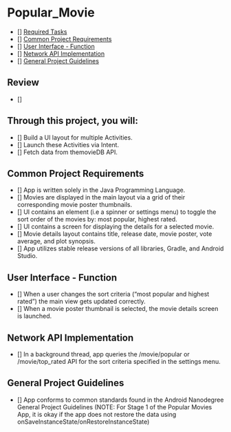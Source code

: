 # Popular_Movie
 * [] [Required Tasks](#through-this-project-you-will)
 * [] [Common Project Requirements](#common-project-requirements)
 * [] [User Interface - Function](#user-interface---function)
 * [] [Network API Implementation](#network-api-implementation)
 * [] [General Project Guidelines](#general-project-guidelines)

## Review
 * []

## Through this project, you will:
 * [] Build a UI layout for multiple Activities.
 * [] Launch these Activities via Intent.
 * [] Fetch data from themovieDB API.

## Common Project Requirements
 * [] App is written solely in the Java Programming Language.
 * [] Movies are displayed in the main layout via a grid of their corresponding movie poster thumbnails.
 * [] UI contains an element (i.e a spinner or settings menu) to toggle the sort order of the movies by: most popular, highest rated.
 * [] UI contains a screen for displaying the details for a selected movie.
 * [] Movie details layout contains title, release date, movie poster, vote average, and plot synopsis.
 * [] App utilizes stable release versions of all libraries, Gradle, and Android Studio.

## User Interface - Function
 * [] When a user changes the sort criteria (“most popular and highest rated”) the main view gets updated correctly.
 * [] When a movie poster thumbnail is selected, the movie details screen is launched.

## Network API Implementation
 * [] In a background thread, app queries the /movie/popular or /movie/top_rated API for the sort criteria specified in the settings menu.

## General Project Guidelines
 * [] App conforms to common standards found in the Android Nanodegree General Project Guidelines
 (NOTE: For Stage 1 of the Popular Movies App, it is okay if the app does not restore the data using onSaveInstanceState/onRestoreInstanceState)
